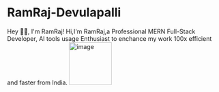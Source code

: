 # RamRaj-Devulapalli
Hey 👋🏼, I'm RamRaj!
Hi,I'm RamRaj,a Professional MERN Full-Stack Developer, AI tools usage Enthusiast to enchance my work 100x efficient and faster from India.
<img width="100" height="100" alt="image" src="https://github.com/user-attachments/assets/f517f41f-6027-4022-9671-dc081cad3528" />

